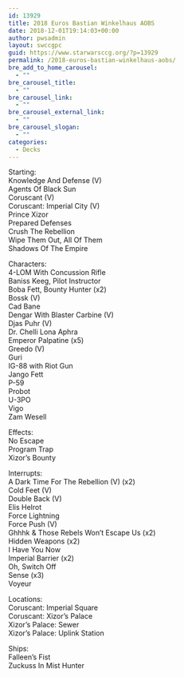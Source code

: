 ```yaml
---
id: 13929
title: 2018 Euros Bastian Winkelhaus AOBS
date: 2018-12-01T19:14:03+00:00
author: pwsadmin
layout: swccgpc
guid: https://www.starwarsccg.org/?p=13929
permalink: /2018-euros-bastian-winkelhaus-aobs/
bre_add_to_home_carousel:
  - ""
bre_carousel_title:
  - ""
bre_carousel_link:
  - ""
bre_carousel_external_link:
  - ""
bre_carousel_slogan:
  - ""
categories:
  - Decks
---
```

Starting:  
Knowledge And Defense (V)  
Agents Of Black Sun  
Coruscant (V)  
Coruscant: Imperial City (V)  
Prince Xizor  
Prepared Defenses  
Crush The Rebellion  
Wipe Them Out, All Of Them  
Shadows Of The Empire

Characters:  
4-LOM With Concussion Rifle  
Baniss Keeg, Pilot Instructor  
Boba Fett, Bounty Hunter (x2)  
Bossk (V)  
Cad Bane  
Dengar With Blaster Carbine (V)  
Djas Puhr (V)  
Dr. Chelli Lona Aphra  
Emperor Palpatine (x5)  
Greedo (V)  
Guri  
IG-88 with Riot Gun  
Jango Fett  
P-59  
Probot  
U-3PO  
Vigo  
Zam Wesell

Effects:  
No Escape  
Program Trap  
Xizor’s Bounty

Interrupts:  
A Dark Time For The Rebellion (V) (x2)  
Cold Feet (V)  
Double Back (V)  
Elis Helrot  
Force Lightning  
Force Push (V)  
Ghhhk & Those Rebels Won’t Escape Us (x2)  
Hidden Weapons (x2)  
I Have You Now  
Imperial Barrier (x2)  
Oh, Switch Off  
Sense (x3)  
Voyeur

Locations:  
Coruscant: Imperial Square  
Coruscant: Xizor’s Palace  
Xizor’s Palace: Sewer  
Xizor’s Palace: Uplink Station

Ships:  
Falleen’s Fist  
Zuckuss In Mist Hunter